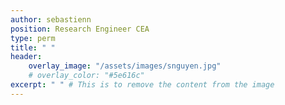```yaml
---
author: sebastienn
position: Research Engineer CEA
type: perm
title: " "
header:
    overlay_image: "/assets/images/snguyen.jpg"
    # overlay_color: "#5e616c"
excerpt: " " # This is to remove the content from the image
---
```

